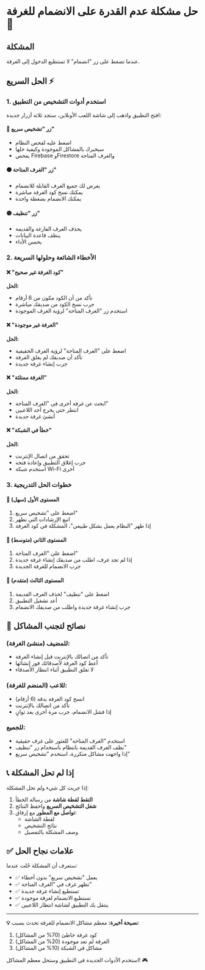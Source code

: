 # حل مشكلة عدم القدرة على الانضمام للغرفة 🔧

## المشكلة
عندما تضغط على زر "انضمام" لا تستطيع الدخول إلى الغرفة.

## الحل السريع ⚡

### 1. استخدم أدوات التشخيص من التطبيق
افتح التطبيق واذهب إلى شاشة اللعب الأونلاين، ستجد ثلاثة أزرار جديدة:

#### 🔵 زر "تشخيص سريع"
- اضغط عليه لفحص النظام
- سيخبرك بالمشاكل الموجودة وكيفية حلها
- يفحص Firebase وFirestore والغرف المتاحة

#### 🟠 زر "الغرف المتاحة" 
- يعرض لك جميع الغرف القابلة للانضمام
- يمكنك نسخ كود الغرفة مباشرة
- يمكنك الانضمام بضغطة واحدة

#### 🟣 زر "تنظيف"
- يحذف الغرف الفارغة والقديمة
- ينظف قاعدة البيانات
- يحسن الأداء

### 2. الأخطاء الشائعة وحلولها السريعة

#### ❌ "كود الغرفة غير صحيح"
**الحل:**
- تأكد من أن الكود مكون من 6 أرقام
- جرب نسخ الكود من صديقك مباشرة
- استخدم زر "الغرف المتاحة" لرؤية الغرف الموجودة

#### ❌ "الغرفة غير موجودة"
**الحل:**
- اضغط على "الغرف المتاحة" لرؤية الغرف الحقيقية
- تأكد أن صديقك لم يغلق الغرفة
- جرب إنشاء غرفة جديدة

#### ❌ "الغرفة ممتلئة"
**الحل:**
- ابحث عن غرفة أخرى في "الغرف المتاحة"
- انتظر حتى يخرج أحد اللاعبين
- أنشئ غرفة جديدة

#### ❌ "خطأ في الشبكة"
**الحل:**
- تحقق من اتصال الإنترنت
- جرب إغلاق التطبيق وإعادة فتحه
- استخدم شبكة Wi-Fi أخرى

### 3. خطوات الحل التدريجية

#### 🔧 المستوى الأول (سهل)
1. اضغط على "تشخيص سريع"
2. اتبع الإرشادات التي تظهر
3. إذا ظهر "النظام يعمل بشكل طبيعي"، المشكلة في كود الغرفة

#### 🔧 المستوى الثاني (متوسط)
1. اضغط على "الغرف المتاحة"
2. إذا لم تجد غرف، اطلب من صديقك إنشاء غرفة جديدة
3. جرب الانضمام للغرفة الجديدة

#### 🔧 المستوى الثالث (متقدم)
1. اضغط على "تنظيف" لحذف الغرف القديمة
2. أعد تشغيل التطبيق
3. جرب إنشاء غرفة جديدة واطلب من صديقك الانضمام

## 🚀 نصائح لتجنب المشاكل

### للمضيف (منشئ الغرفة):
- تأكد من اتصالك بالإنترنت قبل إنشاء الغرفة
- أعط كود الغرفة لأصدقائك فور إنشائها
- لا تغلق التطبيق أثناء انتظار الأصدقاء

### للاعب (المنضم للغرفة):
- انسخ كود الغرفة بدقة (6 أرقام)
- تأكد من اتصالك بالإنترنت
- إذا فشل الانضمام، جرب مرة أخرى بعد ثوانٍ

### للجميع:
- استخدم "الغرف المتاحة" للعثور على غرف حقيقية
- نظف الغرف القديمة بانتظام باستخدام زر "تنظيف"
- إذا واجهت مشاكل متكررة، استخدم "تشخيص سريع"

## 📞 إذا لم تحل المشكلة

إذا جربت كل شيء ولم تحل المشكلة:

1. **التقط لقطة شاشة** من رسالة الخطأ
2. **شغل التشخيص السريع** واحفظ النتائج
3. **تواصل مع المطور** مع إرفاق:
   - لقطة الشاشة
   - نتائج التشخيص
   - وصف المشكلة بالتفصيل

## ✅ علامات نجاح الحل

ستعرف أن المشكلة حُلت عندما:
- ✅ يعمل "تشخيص سريع" بدون أخطاء
- ✅ تظهر غرف في "الغرف المتاحة"
- ✅ تستطيع إنشاء غرفة جديدة
- ✅ تستطيع الانضمام لغرفة موجودة
- ✅ ينتقل بك التطبيق لشاشة انتظار اللاعبين

---

**💡 نصيحة أخيرة:** معظم مشاكل الانضمام للغرفة تحدث بسبب:
1. كود غرفة خاطئ (70% من المشاكل)
2. الغرفة لم تعد موجودة (20% من المشاكل)  
3. مشاكل في الشبكة (10% من المشاكل)

استخدم الأدوات الجديدة في التطبيق وستحل معظم المشاكل! 🎮 